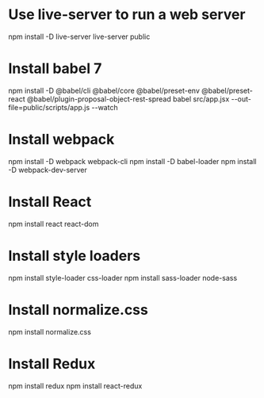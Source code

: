 # Use live-server to run a web server
npm install -D live-server
live-server public

# Install babel 7
npm install -D @babel/cli @babel/core @babel/preset-env @babel/preset-react @babel/plugin-proposal-object-rest-spread
babel src/app.jsx --out-file=public/scripts/app.js --watch

# Install webpack
npm install -D webpack webpack-cli
npm install -D babel-loader
npm install -D webpack-dev-server

# Install React
npm install react react-dom

# Install style loaders
npm install style-loader css-loader
npm install sass-loader node-sass

# Install normalize.css
npm install normalize.css

# Install Redux
npm install redux 
npm install react-redux
